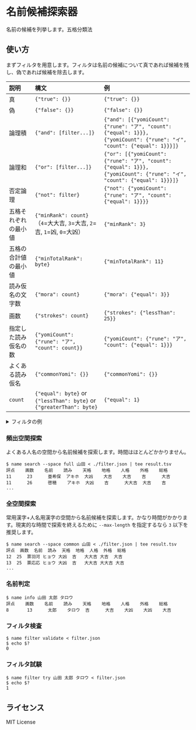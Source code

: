 名前候補探索器
==============

名前の候補を列挙します。五格分類法

使い方
-----

まずフィルタを用意します。フィルタは名前の候補について真であれば候補を残し、偽であれば候補を除去します。

| 説明         | 構文                                                                   | 例                                                                                                                     |
|:-----------|:---------------------------------------------------------------------|:----------------------------------------------------------------------------------------------------------------------|
| 真          | `{"true": {}}`                                                       | `{"true": {}}`                                                                                                        |
| 偽          | `{"false": {}}`                                                      | `{"false": {}}`                                                                                                       |
| 論理積        | `{"and": [filter...]}`                                               | `{"and": [{"yomiCount": {"rune": "ア", "count": {"equal": 1}}}, {"yomiCount": {"rune": "イ", "count": {"equal": 1}}}]}` |
| 論理和        | `{"or": [filter...]}`                                                | `{"or": [{"yomiCount": {"rune": "ア", "count": {"equal": 1}}}, {"yomiCount": {"rune": "イ", "count": {"equal": 1}}}]}`  |
| 否定論理       | `{"not": filter}`                                                    | `{"not": {"yomiCount": {"rune": "ア", "count": {"equal": 1}}}}`                                                        |
| 五格それぞれの最小値 | `{"minRank": count}`（`4`=大大吉, `3`=大吉, `2`=吉, `1`=凶, `0`=大凶）          | `{"minRank": 3}`                                                                                                      |
| 五格の合計値の最小値 | `{"minTotalRank": byte}`                                             | `{"minTotalRank": 11}`                                                                                                |
| 読み仮名の文字数   | `{"mora": count}`                                                    | `{"mora": {"equal": 3}}`                                                                                              |
| 画数         | `{"strokes": count}`                                                 | `{"strokes": {"lessThan": 25}}`                                                                                       |
| 指定した読み仮名の数 | `{"yomiCount": {"rune": "ア", "count": count}}`                       | `{"yomiCount": {"rune": "ア", "count": {"equal": 1}}}`                                                                 |
| よくある読み仮名   | `{"commonYomi": {}}`                                                 | `{"commonYomi": {}}`                                                                                                  |
| `count`    | `{"equal": byte}` or `{"lessThan": byte}` or `{"greaterThan": byte}` | `{"equal": 1}`                                                                                                        |

<details>
<summary>フィルタの例</summary>

```json
{
  "and": [
    {
      "mora": {
        "equal": 3
      }
    },
    {
      "minRank": 2
    },
    {
      "minTotalRank": 11
    },
    {
      "commonYomi": {}
    },
    {
      "or": [
        {
          "and": [
            {
              "yomiCount": {
                "rune": "ユ",
                "count": {
                  "equal": 1
                }
              }
            },
            {
              "yomiCount": {
                "rune": "ウ",
                "count": {
                  "equal": 0
                }
              }
            },
            {
              "yomiCount": {
                "rune": "サ",
                "count": {
                  "lessThan": 2
                }
              }
            },
            {
              "yomiCount": {
                "rune": "キ",
                "count": {
                  "equal": 0
                }
              }
            }
          ]
        },
        {
          "and": [
            {
              "yomiCount": {
                "rune": "ユ",
                "count": {
                  "equal": 0
                }
              }
            },
            {
              "yomiCount": {
                "rune": "ウ",
                "count": {
                  "equal": 1
                }
              }
            },
            {
              "yomiCount": {
                "rune": "サ",
                "count": {
                  "lessThan": 2
                }
              }
            },
            {
              "yomiCount": {
                "rune": "キ",
                "count": {
                  "equal": 0
                }
              }
            }
          ]
        },
        {
          "and": [
            {
              "yomiCount": {
                "rune": "ユ",
                "count": {
                  "equal": 0
                }
              }
            },
            {
              "yomiCount": {
                "rune": "ウ",
                "count": {
                  "equal": 0
                }
              }
            },
            {
              "yomiCount": {
                "rune": "サ",
                "count": {
                  "equal": 0
                }
              }
            },
            {
              "yomiCount": {
                "rune": "キ",
                "count": {
                  "equal": 1
                }
              }
            }
          ]
        }
      ]
    }
  ]
}
```
</details>

### 頻出空間探索

よくある人名の空間から名前候補を探索します。時間はほとんどかかりません。

```console
$ name search --space full 山田 < ./filter.json | tee result.tsv
評点    画数    名前    読み    天格    地格    人格    外格    総格
11      23      亜希保  アキホ  大凶    大吉    大吉    吉      大吉
11      26      啓穂    アキホ  大凶    吉      大大吉  大吉    吉
...
```

### 全空間探索

常用漢字+人名用漢字の空間から名前候補を探索します。かなり時間がかかります。現実的な時間で探索を終えるために `--max-length` を指定するなら `3` 以下を推奨します。

```console
$ name search --space common 山田 < ./filter.json | tee result.tsv
評点	画数	名前	読み	天格	地格	人格	外格	総格
12	25	票羽河	ヒョウ	大凶	吉	大大吉	大吉	大吉
13	25	票応応	ヒョウ	大凶	吉	大大吉	大大吉	大吉
...
```

### 名前判定

```console
$ name info 山田 太郎 タロウ
評点    画数    名前    読み    天格    地格    人格    外格    総格
8       13      太郎    タロウ  吉      大吉    大凶    大凶    大吉
```

### フィルタ検査

```console
$ name filter validate < filter.json
$ echo $?
0
```

### フィルタ試験

```console
$ name filter try 山田 太郎 タロウ < filter.json
$ echo $?
1
```

ライセンス
---------
MIT License
